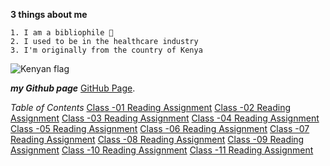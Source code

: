   **3 things about me**
     
    1. I am a bibliophile 📖
    2. I used to be in the healthcare industry
    3. I'm originally from the country of Kenya
    
   ![Kenyan flag](https://media.istockphoto.com/vectors/female-hand-gently-holds-small-kenya-flag-holiday-design-element-on-vector-id1284342309?k=20&m=1284342309&s=170667a&w=0&h=5LUIdfWStSMWnMt1Zwwvkly2jSYXeHKqQM1mTPHk7sM= )
 
***my Github page*** [GitHub Page](https://github.com/mariaka86).

*Table of Contents*
[Class -01 Reading Assignment](Reading-01.md)
[Class -02 Reading Assignment](Reading-02.md)
[Class -03 Reading Assignment](Reading-03.md)
[Class -04 Reading Assignment](Reading-04.md)
[Class -05 Reading Assignment](Reading-05.md)
[Class -06 Reading Assignment](Reading-06.md)
[Class -07 Reading Assignment](Reading-07.md)
[Class -08 Reading Assignment](Reading-08.md)
[Class -09 Reading Assignment](Reading-09.md)
[Class -10 Reading Assignment](Reading-10.md)
[Class -11 Reading Assignment](Reading-11.md)